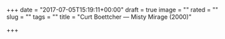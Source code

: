 +++
date = "2017-07-05T15:19:11+00:00"
draft = true
image = ""
rated = ""
slug = ""
tags = ""
title = "Curt Boettcher — Misty Mirage (2000)"

+++
